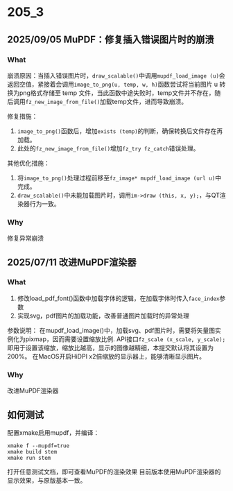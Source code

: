 # 205_3

## 2025/09/05 MuPDF：修复插入错误图片时的崩溃
### What
崩溃原因：当插入错误图片时，`draw_scalable()`中调用`mupdf_load_image (u)`会返回空值，紧接着会调用`image_to_png(u, temp, w, h)`函数尝试将当前图片 u 转换为png格式存储至 temp 文件，当此函数中途失败时，temp文件并不存在，随后调用`fz_new_image_from_file()`加载temp文件，进而导致崩溃。

修复措施：
1. `image_to_png()`函数后，增加`exists (temp)`的判断，确保转换后文件存在再加载。
2. 此处的`fz_new_image_from_file()`增加`fz_try fz_catch`错误处理。

其他优化措施：
1. 将`image_to_png()`处理过程前移至`fz_image* mupdf_load_image (url u)`中完成。
2. `draw_scalable()`中未能加载图片时，调用`im->draw (this, x, y);`，与QT渲染器行为一致。

### Why
修复异常崩溃

## 2025/07/11 改进MuPDF渲染器
### What

1. 修改load_pdf_font()函数中加载字体的逻辑，在加载字体时传入`face_index`参数
2. 实现svg，pdf图片的加载功能，改善普通图片加载时的异常处理

参数说明：
在mupdf_load_image()中，加载svg、pdf图片时，需要将矢量图实例化为pixmap，因而需要设置缩放比例.
API接口`fz_scale (x_scale, y_scale);`即用于设置该缩放，缩放比越高，显示的图像越精细，本提交默认将其设置为200%。
在MacOS开启HiDPI x2倍缩放的显示器上，能够清晰显示图片。

### Why
改进MuPDF渲染器

## 如何测试
配置xmake启用mupdf，并编译：
```
xmake f --mupdf=true
xmake build stem
xmake run stem
```
打开任意测试文档，即可查看MuPDF的渲染效果
目前版本使用MuPDF渲染器的显示效果，与原版基本一致。


